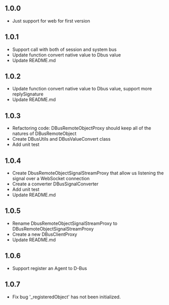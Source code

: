 ## 1.0.0

* Just support for web for first version

## 1.0.1

* Support call with both of session and system bus
* Update function convert native value to Dbus value
* Update README.md

## 1.0.2

* Update function convert native value to Dbus value, support more replySignature
* Update README.md

## 1.0.3
* Refactoring code: DBusRemoteObjectProxy should keep all of the natures of DBusRemoteObject
* Create DBusUtils and DBusValueConvert class
* Add unit test

## 1.0.4
* Create DbusRemoteObjectSignalStreamProxy that allow us listening the signal over a WebSocket connection 
* Create a converter DBusSignalConverter
* Add unit test
* Update README.md

## 1.0.5
* Rename DbusRemoteObjectSignalStreamProxy to DBusRemoteObjectSignalStreamProxy
* Create a new DBusClientProxy
* Update README.md

## 1.0.6
* Support register an Agent to D-Bus

## 1.0.7
* Fix bug '_registeredObject' has not been initialized.
